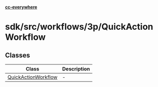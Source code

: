 [**cc-everywhere**](../../../../../index.md)

<HorizontalLine />

# sdk/src/workflows/3p/QuickActionWorkflow

## Classes

| Class | Description |
| ------ | ------ |
| [QuickActionWorkflow](classes/quick-action-workflow.md) | - |
